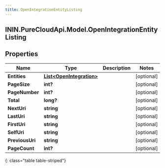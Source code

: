 ```yaml
---
title: OpenIntegrationEntityListing
---
```

## ININ.PureCloudApi.Model.OpenIntegrationEntityListing

## Properties

|Name | Type | Description | Notes|
|------------ | ------------- | ------------- | -------------|
| **Entities** | [**List&lt;OpenIntegration&gt;**](OpenIntegration.html) |  | [optional] |
| **PageSize** | **int?** |  | [optional] |
| **PageNumber** | **int?** |  | [optional] |
| **Total** | **long?** |  | [optional] |
| **NextUri** | **string** |  | [optional] |
| **LastUri** | **string** |  | [optional] |
| **FirstUri** | **string** |  | [optional] |
| **SelfUri** | **string** |  | [optional] |
| **PreviousUri** | **string** |  | [optional] |
| **PageCount** | **int?** |  | [optional] |
{: class="table table-striped"}


